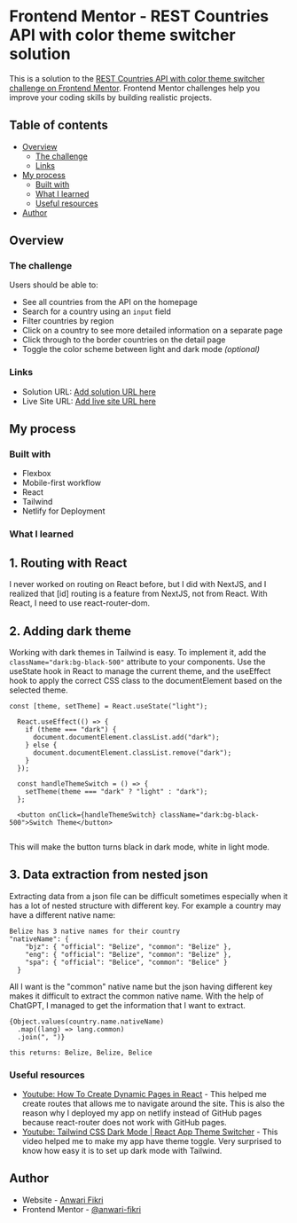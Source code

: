 # Frontend Mentor - REST Countries API with color theme switcher solution

This is a solution to the [REST Countries API with color theme switcher challenge on Frontend Mentor](https://www.frontendmentor.io/challenges/rest-countries-api-with-color-theme-switcher-5cacc469fec04111f7b848ca). Frontend Mentor challenges help you improve your coding skills by building realistic projects.

## Table of contents

- [Overview](#overview)
  - [The challenge](#the-challenge)
  - [Links](#links)
- [My process](#my-process)
  - [Built with](#built-with)
  - [What I learned](#what-i-learned)
  - [Useful resources](#useful-resources)
- [Author](#author)

## Overview

### The challenge

Users should be able to:

- See all countries from the API on the homepage
- Search for a country using an `input` field
- Filter countries by region
- Click on a country to see more detailed information on a separate page
- Click through to the border countries on the detail page
- Toggle the color scheme between light and dark mode _(optional)_

### Links

- Solution URL: [Add solution URL here](https://github.com/anwari-fikri/rest-countries-api)
- Live Site URL: [Add live site URL here](https://master--dynamic-haupia-999d58.netlify.app/)

## My process

### Built with

- Flexbox
- Mobile-first workflow
- React
- Tailwind
- Netlify for Deployment

### What I learned

## 1. Routing with React

I never worked on routing on React before, but I did with NextJS, and I realized that [id] routing is a feature from NextJS, not from React. With React, I need to use react-router-dom.

## 2. Adding dark theme

Working with dark themes in Tailwind is easy. To implement it, add the `className="dark:bg-black-500"` attribute to your components. Use the useState hook in React to manage the current theme, and the useEffect hook to apply the correct CSS class to the documentElement based on the selected theme.

```
const [theme, setTheme] = React.useState("light");

  React.useEffect(() => {
    if (theme === "dark") {
      document.documentElement.classList.add("dark");
    } else {
      document.documentElement.classList.remove("dark");
    }
  });

  const handleThemeSwitch = () => {
    setTheme(theme === "dark" ? "light" : "dark");
  };

  <button onClick={handleThemeSwitch} className="dark:bg-black-500">Switch Theme</button>


```

This will make the button turns black in dark mode, white in light mode.

## 3. Data extraction from nested json

Extracting data from a json file can be difficult sometimes especially when it has a lot of nested structure with different key. For example a country may have a different native name:

```
Belize has 3 native names for their country
"nativeName": {
    "bjz": { "official": "Belize", "common": "Belize" },
    "eng": { "official": "Belize", "common": "Belize" },
    "spa": { "official": "Belice", "common": "Belice" }
  }
```

All I want is the "common" native name but the json having different key makes it difficult to extract the common native name. With the help of ChatGPT, I managed to get the information that I want to extract.

```
{Object.values(country.name.nativeName)
  .map((lang) => lang.common)
  .join(", ")}

this returns: Belize, Belize, Belice
```

### Useful resources

- [Youtube: How To Create Dynamic Pages in React](https://www.youtube.com/watch?v=t-2X1fiS61U&t=780s) - This helped me create routes that allows me to navigate around the site. This is also the reason why I deployed my app on netlify instead of GitHub pages because react-router does not work with GitHub pages.
- [Youtube: Tailwind CSS Dark Mode | React App Theme Switcher](https://www.youtube.com/watch?v=VylXkPy-MIc) - This video helped me to make my app have theme toggle. Very surprised to know how easy it is to set up dark mode with Tailwind.

## Author

- Website - [Anwari Fikri](https://www.anwarifikri.com/)
- Frontend Mentor - [@anwari-fikri](https://www.frontendmentor.io/profile/anwari-fikri)
